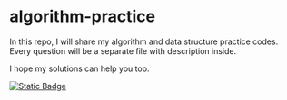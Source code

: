 # algorithm-practice

In this repo, I will share my algorithm and data structure practice codes. Every question will be a separate file with description inside. 

I hope my solutions can help you too.

[![Static Badge](https://img.shields.io/badge/open_source-playground-blue)]()



